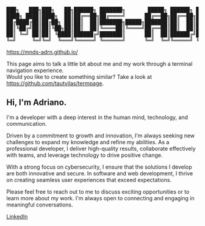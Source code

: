 <pre>
███╗   ███╗███╗   ██╗██████╗ ███████╗       █████╗ ██████╗ ██████╗ ███╗   ██╗
████╗ ████║████╗  ██║██╔══██╗██╔════╝      ██╔══██╗██╔══██╗██╔══██╗████╗  ██║
██╔████╔██║██╔██╗ ██║██║  ██║███████╗█████╗███████║██║  ██║██████╔╝██╔██╗ ██║
██║╚██╔╝██║██║╚██╗██║██║  ██║╚════██║╚════╝██╔══██║██║  ██║██╔══██╗██║╚██╗██║
██║ ╚═╝ ██║██║ ╚████║██████╔╝███████║      ██║  ██║██████╔╝██║  ██║██║ ╚████║
╚═╝     ╚═╝╚═╝  ╚═══╝╚═════╝ ╚══════╝      ╚═╝  ╚═╝╚═════╝ ╚═╝  ╚═╝╚═╝  ╚═══╝                                                                             
</pre>
https://mnds-adrn.github.io/

This page aims to talk a little bit about me and my work through a terminal navigation experience.  
Would you like to create something similar? Take a look at https://github.com/tautvilas/termpage.

## Hi, I'm Adriano.

I'm a developer with a deep interest in the human mind, technology, and communication.

Driven by a commitment to growth and innovation, I'm always seeking new challenges to expand my knowledge and refine my abilities. As a professional developer, I deliver high-quality results, collaborate effectively with teams, and leverage technology to drive positive change.

With a strong focus on cybersecurity, I ensure that the solutions I develop are both innovative and secure. In software and web development, I thrive on creating seamless user experiences that exceed expectations.  

Please feel free to reach out to me to discuss exciting opportunities or to learn more about my work. I'm always open to connecting and engaging in meaningful conversations.  

[LinkedIn](https://www.linkedin.com/in/adrn-mnds)
